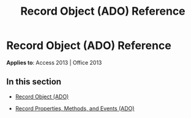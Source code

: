 ﻿---
title: Record Object (ADO) Reference
TOCTitle: Record Object (ADO)
ms:assetid: 19cdd7b8-1dde-40f6-b971-b30cf0bfbf4e
ms:mtpsurl: https://msdn.microsoft.com/library/JJ248943(v=office.15)
ms:contentKeyID: 48543507
ms.date: 09/18/2015
mtps_version: v=office.15
---

# Record Object (ADO) Reference


**Applies to**: Access 2013 | Office 2013

## In this section

  - [Record Object (ADO)](record-object-ado.md)

  - [Record Properties, Methods, and Events (ADO)](record-properties-methods-and-events-ado.md)


